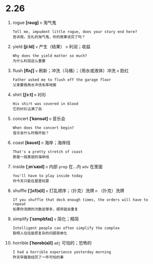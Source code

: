 # 2.26

















1. rogue **[rəʊɡ]** `n` 淘气鬼
    ```
    Tell me, impudent little rogue, does your story end here?
    告诉我，无礼的淘气鬼，你的故事说完了吗？
    ```

2. yield **[jiːld]** `v` 产生（结果） `n` 利润；收益
    ```
    Why does the yield matter so much?
    为什么利润这么重要
    ```

3. flush **[flʌʃ]** `v` 刷新；冲洗（马桶）；（用水或液体）冲洗 `n` 脸红
    ```
    Father asked me to flush off the garage floor
    父亲要我用水冲洗车库地面
    ```

4. shirt **[ʃɜːt]** `n` 衬衫
    ```
    His shirt was covered in blood
    它的衬衫沾满了血
    ```

5. concert **[ˈkɒnsət]** `n` 音乐会
    ```
    When does the concert begin?
    音乐会什么时候开始？
    ```

6. coast **[kəʊst]** `n` 海岸；海岸线
    ```
    That's a pretty stretch of coast
    那是一段美丽的海岸线
    ```

7. inside **[ˌɪnˈsaɪd]** `n` 内部 `prep` 在...内 `adv` 在里面
    ```
    You'll have to play inside today
    你今天只能在屋里玩耍
    ```

8. shuffle **[ˈʃʌf(ə)l]** `v` 打乱顺序；（扑克）洗牌 `n` （扑克）洗牌
    ```
    If you shuffle that deck enough times, the orders will have to repeat
    如果你洗牌的次数足够多，顺序就会重复
    ```

9. simplify **[ˈsɪmplɪfaɪ]** `v` 简化；精简
    ```
    Intelligent people can often simplify the complex
    聪明人往往能把复杂的问题简单化
    ```

10. horrible **[ˈhɒrəb(ə)l]** `adj` 可怕的；恐怖的
    ```
    I had a horrible experience yesterday morning
    昨天早晨我经历了一件可怕的事
    ```
